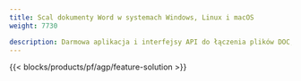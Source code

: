 ```yaml
---
title: Scal dokumenty Word w systemach Windows, Linux i macOS 
weight: 7730

description: Darmowa aplikacja i interfejsy API do łączenia plików DOC, DOCX, RTF, DOT, DOTX, DOTM
---
```


{{< blocks/products/pf/agp/feature-solution >}} 

